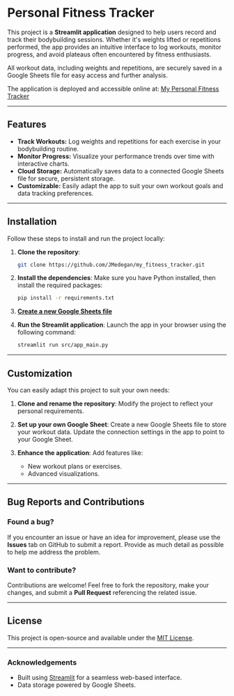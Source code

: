 
# Personal Fitness Tracker

This project is a **Streamlit application** designed to help users record and track their bodybuilding sessions. Whether it's weights lifted or repetitions performed, the app provides an intuitive interface to log workouts, monitor progress, and avoid plateaus often encountered by fitness enthusiasts. 

All workout data, including weights and repetitions, are securely saved in a Google Sheets file for easy access and further analysis.

The application is deployed and accessible online at: [My Personal Fitness Tracker](https://my-personal-fitnesstracker.streamlit.app)

---

## Features
- **Track Workouts:** Log weights and repetitions for each exercise in your bodybuilding routine.
- **Monitor Progress:** Visualize your performance trends over time with interactive charts.
- **Cloud Storage:** Automatically saves data to a connected Google Sheets file for secure, persistent storage.
- **Customizable:** Easily adapt the app to suit your own workout goals and data tracking preferences.

---

## Installation

Follow these steps to install and run the project locally:

1. **Clone the repository**:
   ```bash
   git clone https://github.com/JMedegan/my_fitness_tracker.git
   ```

2. **Install the dependencies**:
   Make sure you have Python installed, then install the required packages:
   ```bash
   pip install -r requirements.txt
   ```

3. **[Create a new Google Sheets file](https://github.com/streamlit/gsheets-connection)**

4. **Run the Streamlit application**:
   Launch the app in your browser using the following command:
   ```bash
   streamlit run src/app_main.py
   ```

---

## Customization

You can easily adapt this project to suit your own needs:

1. **Clone and rename the repository**:
   Modify the project to reflect your personal requirements.

2. **Set up your own Google Sheet**:
   Create a new Google Sheets file to store your workout data. Update the connection settings in the app to point to your Google Sheet.

3. **Enhance the application**:
   Add features like:
   - New workout plans or exercises.
   - Advanced visualizations.

---

## Bug Reports and Contributions

### Found a bug?
If you encounter an issue or have an idea for improvement, please use the **Issues** tab on GitHub to submit a report. Provide as much detail as possible to help me address the problem.

### Want to contribute?
Contributions are welcome! Feel free to fork the repository, make your changes, and submit a **Pull Request** referencing the related issue.

---

## License
This project is open-source and available under the [MIT License](LICENSE).

---

### Acknowledgements
- Built using [Streamlit](https://streamlit.io/) for a seamless web-based interface.
- Data storage powered by Google Sheets.
